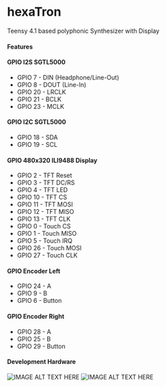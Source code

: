 # hexaTron
Teensy 4.1 based polyphonic Synthesizer with Display
#### Features
#### GPIO I2S SGTL5000
* GPIO 7 - DIN (Headphone/Line-Out)
* GPIO 8 - DOUT (Line-In)
* GPIO 20 - LRCLK
* GPIO 21 - BCLK
* GPIO 23 - MCLK
#### GPIO I2C SGTL5000
* GPIO 18 - SDA
* GPIO 19 - SCL
#### GPIO 480x320 ILI9488 Display
* GPIO 2 - TFT Reset
* GPIO 3 - TFT DC/RS
* GPIO 4 - TFT LED
* GPIO 10 - TFT CS
* GPIO 11 - TFT MOSI
* GPIO 12 - TFT MISO
* GPIO 13 - TFT CLK
* GPIO 0 - Touch CS
* GPIO 1 - Touch MISO
* GPIO 5 - Touch IRQ
* GPIO 26 - Touch MOSI
* GPIO 27 - Touch CLK
#### GPIO Encoder Left
* GPIO 24 - A
* GPIO 9 - B
* GPIO 6 - Button
#### GPIO Encoder Right
* GPIO 28 - A
* GPIO 25 - B
* GPIO 29 - Button
#### Development Hardware
![IMAGE ALT TEXT HERE](documentation/hexaTron_a.png)
![IMAGE ALT TEXT HERE](documentation/hexaTron_b.png)